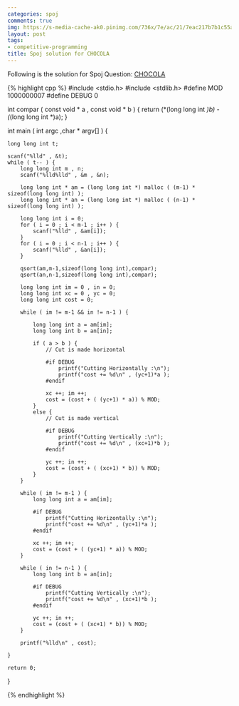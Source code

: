 ```yaml
---
categories: spoj
comments: true
img: https://s-media-cache-ak0.pinimg.com/736x/7e/ac/21/7eac217b7b1c55ab7fd56758e4e181be.jpg
layout: post
tags:
- competitive-programming
title: Spoj solution for CHOCOLA
---
```


Following is the solution for Spoj Question: [CHOCOLA](http://www.spoj.com/problems/CHOCOLA/)

{% highlight cpp %}
#include <stdio.h>
#include <stdlib.h>
#define MOD 1000000007
#define DEBUG 0

int compar ( const void * a , const void * b ) {
	return (*(long long int *)b) - (*(long long int *)a);
}

int main ( int argc ,char * argv[] ) {

	long long int t;

	scanf("%lld" , &t);
	while ( t-- ) {
		long long int m , n;
		scanf("%lld%lld" , &m , &n);

		long long int * am = (long long int *) malloc ( (m-1) * sizeof(long long int) );
		long long int * an = (long long int *) malloc ( (n-1) * sizeof(long long int) );

		long long int i = 0;
		for ( i = 0 ; i < m-1 ; i++ ) {
			scanf("%lld" , &am[i]);
		}
		for ( i = 0 ; i < n-1 ; i++ ) {
			scanf("%lld" , &an[i]);
		}
		
		qsort(am,m-1,sizeof(long long int),compar);
		qsort(an,n-1,sizeof(long long int),compar);

		long long int im = 0 , in = 0;
		long long int xc = 0 , yc = 0;
		long long int cost = 0;

		while ( im != m-1 && in != n-1 ) {

			long long int a = am[im];
			long long int b = an[in];

			if ( a > b ) {
				// Cut is made horizontal

				#if DEBUG
					printf("Cutting Horizontally :\n");
					printf("cost += %d\n" , (yc+1)*a );
				#endif

				xc ++; im ++;
				cost = (cost + ( (yc+1) * a)) % MOD;
			}
			else {
				// Cut is made vertical

				#if DEBUG
					printf("Cutting Vertically :\n");
					printf("cost += %d\n" , (xc+1)*b );
				#endif

				yc ++; in ++;
				cost = (cost + ( (xc+1) * b)) % MOD;
			}
		}

		while ( im != m-1 ) {
			long long int a = am[im];

			#if DEBUG
				printf("Cutting Horizontally :\n");
				printf("cost += %d\n" , (yc+1)*a );
			#endif

			xc ++; im ++;
			cost = (cost + ( (yc+1) * a)) % MOD;
		}
		
		while ( in != n-1 ) {
			long long int b = an[in];

			#if DEBUG
				printf("Cutting Vertically :\n");
				printf("cost += %d\n" , (xc+1)*b );
			#endif

			yc ++; in ++;
			cost = (cost + ( (xc+1) * b)) % MOD;
		}

		printf("%lld\n" , cost);

	}

	return 0;
}

{% endhighlight %}